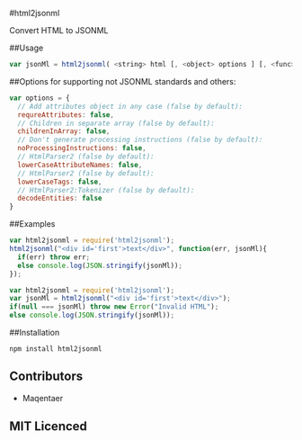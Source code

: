 #html2jsonml

Convert HTML to JSONML

##Usage
```javascript
var jsonMl = html2jsonml( <string> html [, <object> options ] [, <func> callback(err, <array> jsonMl)]);
```

##Options
for supporting not JSONML standards and others:
```javascript
var options = {
  // Add attributes object in any case (false by default):
  requreAttributes: false,
  // Children in separate array (false by default):
  childrenInArray: false,
  // Don't generate processing instructions (false by default):
  noProcessingInstructions: false,
  // HtmlParser2 (false by default):
  lowerCaseAttributeNames: false,
  // HtmlParser2 (false by default):
  lowerCaseTags: false,
  // HtmlParser2:Tokenizer (false by default):
  decodeEntities: false
}
```

##Examples
```javascript
var html2jsonml = require('html2jsonml');
html2jsonml("<div id='first'>text</div>", function(err, jsonMl){
  if(err) throw err;
  else console.log(JSON.stringify(jsonMl));
});
```

```javascript
var html2jsonml = require('html2jsonml');
var jsonMl = html2jsonml("<div id='first'>text</div>");
if(null === jsonMl) throw new Error("Invalid HTML");
else console.log(JSON.stringify(jsonMl));
```

##Installation

`npm install html2jsonml`

## Contributors

 - Maqentaer

## MIT Licenced
